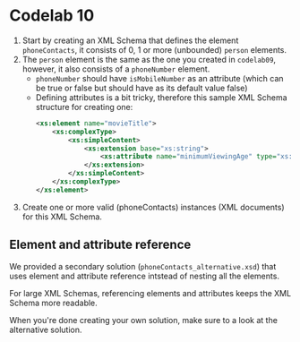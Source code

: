 # Codelab 10

1. Start by creating an XML Schema that defines the element `phoneContacts`, it consists of 0, 1 or more (unbounded) `person` elements.
2. The `person` element is the same as the one you created in `codelab09`, however, it also consists of a `phoneNumber` element.
    - `phoneNumber` should have `isMobileNumber` as an attribute (which can be true or false but should have as its default value false)
    - Defining attributes is a bit tricky, therefore this sample XML Schema structure for creating one:
        ```xml
        <xs:element name="movieTitle">
            <xs:complexType>
                <xs:simpleContent>
                    <xs:extension base="xs:string">
                        <xs:attribute name="minimumViewingAge" type="xs:positiveInteger"/>
                    </xs:extension>
                </xs:simpleContent>
            </xs:complexType>
        </xs:element>
        ```
3. Create one or more valid (phoneContacts) instances (XML documents) for this XML Schema.

## Element and attribute reference

We provided a secondary solution (`phoneContacts_alternative.xsd`) that uses element and attribute reference intstead of nesting all the elements.

For large XML Schemas, referencing elements and attributes keeps the XML Schema more readable.

When you're done creating your own solution, make sure to a look at the alternative solution. 
